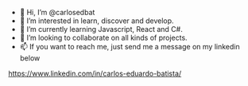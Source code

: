 - 👋 Hi, I’m @carlosedbat
- 👀 I’m interested in learn, discover and develop.
- 🌱 I’m currently learning Javascript, React and C#.
- 💞️ I’m looking to collaborate on all kinds of projects.
- 📫 If you want to reach me, just send me a message on my linkedin below

<Linkedin> https://www.linkedin.com/in/carlos-eduardo-batista/ </Linkedin>
<!---
carlosedbat/carlosedbat is a ✨ special ✨ repository because its `README.md` (this file) appears on your GitHub profile.
You can click the Preview link to take a look at your changes.
--->
